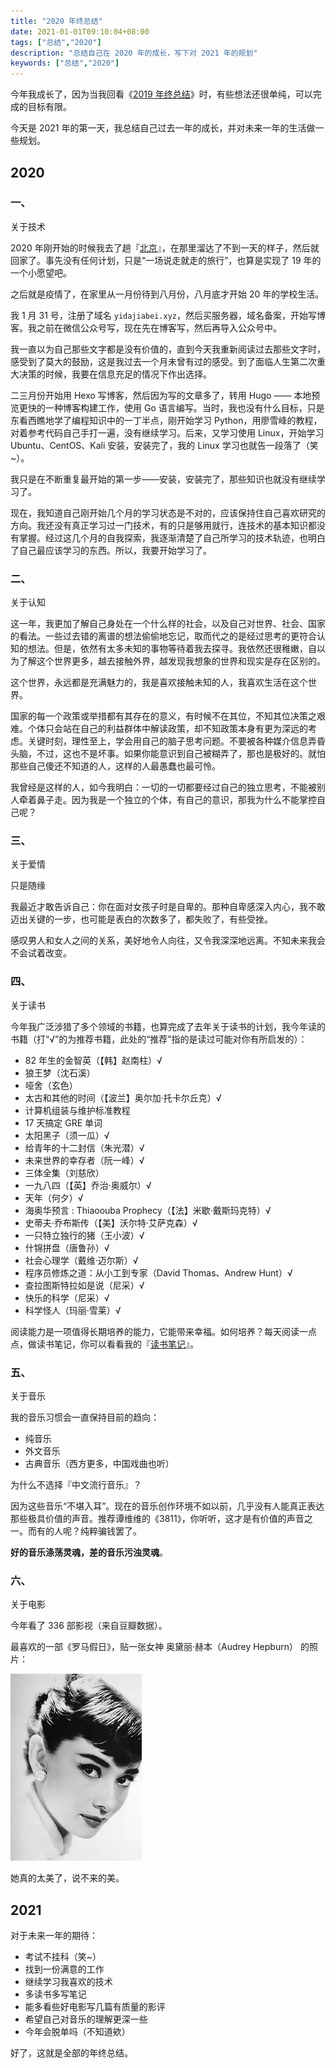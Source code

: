 ```yaml
---
title: "2020 年终总结"
date: 2021-01-01T09:10:04+08:00
tags: ["总结","2020"]
description: "总结自己在 2020 年的成长，写下对 2021 年的规划"
keywords: ["总结","2020"]
---
```


今年我成长了，因为当我回看《[2019 年终总结](https://blog.yidajiabei.xyz/posts/2019/)》时，有些想法还很单纯，可以完成的目标有限。

今天是 2021 年的第一天，我总结自己过去一年的成长，并对未来一年的生活做一些规划。

## 2020

### 一、

关于技术

2020 年刚开始的时候我去了趟『[北京](https://blog.yidajiabei.xyz/posts/record-first-to-beijing/)』，在那里溜达了不到一天的样子，然后就回家了。事先没有任何计划，只是“一场说走就走的旅行”，也算是实现了 19 年的一个小愿望吧。

之后就是疫情了，在家里从一月份待到八月份，八月底才开始 20 年的学校生活。

我 1 月 31 号，注册了域名 `yidajiabei.xyz`，然后买服务器，域名备案，开始写博客。我之前在微信公众号写，现在先在博客写，然后再导入公众号中。

我一直以为自己那些文字都是没有价值的，直到今天我重新阅读过去那些文字时，感受到了莫大的鼓励，这是我过去一个月未曾有过的感受。到了面临人生第二次重大决策的时候，我要在信息充足的情况下作出选择。

二三月份开始用 Hexo 写博客，然后因为写的文章多了，转用 Hugo —— 本地预览更快的一种博客构建工作，使用 Go 语言编写。当时，我也没有什么目标，只是东看西瞧地学了编程知识中的一丁半点，刚开始学习 Python，用廖雪峰的教程，对着参考代码自己手打一遍，没有继续学习。后来，又学习使用 Linux，开始学习 Ubuntu、CentOS、Kali 安装，安装完了，我的 Linux 学习也就告一段落了（笑~）。

我只是在不断重复最开始的第一步——安装，安装完了，那些知识也就没有继续学习了。

现在，我知道自己刚开始几个月的学习状态是不对的，应该保持住自己喜欢研究的方向。我还没有真正学习过一门技术，有的只是够用就行，连技术的基本知识都没有掌握。经过这几个月的自我探索，我逐渐清楚了自己所学习的技术轨迹，也明白了自己最应该学习的东西。所以，我要开始学习了。

### 二、

关于认知

这一年，我更加了解自己身处在一个什么样的社会，以及自己对世界、社会、国家的看法。一些过去错的离谱的想法偷偷地忘记，取而代之的是经过思考的更符合认知的想法。但是，依然有太多未知的事物等待着我去探寻。我依然还很稚嫩，自以为了解这个世界更多，越去接触外界，越发现我想象的世界和现实是存在区别的。

这个世界，永远都是充满魅力的，我是喜欢接触未知的人，我喜欢生活在这个世界。

国家的每一个政策或举措都有其存在的意义，有时候不在其位，不知其位决策之艰难。个体只会站在自己的利益群体中解读政策，却不知政策本身有更为深远的考虑。关键时刻，理性至上，学会用自己的脑子思考问题。不要被各种媒介信息弄昏头脑，不过，这也不是坏事。如果你能意识到自己被糊弄了，那也是极好的。就怕那些自己傻还不知道的人，这样的人最愚蠢也最可怜。

我曾经是这样的人，如今我明白：一切的一切都要经过自己的独立思考，不能被别人牵着鼻子走。因为我是一个独立的个体，有自己的意识，那我为什么不能掌控自己呢？

### 三、

关于爱情

只是随缘

我最近才敢告诉自己：你在面对女孩子时是自卑的。那种自卑感深入内心，我不敢迈出关键的一步，也可能是表白的次数多了，都失败了，有些受挫。

感叹男人和女人之间的关系，美好地令人向往，又令我深深地远离。不知未来我会不会试着改变。

### 四、

关于读书

今年我广泛涉猎了多个领域的书籍，也算完成了去年关于读书的计划，我今年读的书籍（打“√”的为推荐书籍，此处的“推荐”指的是读过可能对你有所启发的）：

- 82 年生的金智英（【韩】赵南柱）√
- 狼王梦（沈石溪）
- 哑舍（玄色）
- 太古和其他的时间（【波兰】奥尔加·托卡尔丘克）√
- 计算机组装与维护标准教程
- 17 天搞定 GRE 单词
- 太阳黑子（须一瓜）√
- 给青年的十二封信（朱光潜）√
- 未来世界的幸存者（阮一峰）√
- 三体全集（刘慈欣）
- 一九八四（【英】乔治·奥威尔）√
- 天年（何夕）√
- 海奥华预言 : Thiaoouba Prophecy（【法】米歇·戴斯玛克特）√
- 史蒂夫·乔布斯传（【美】沃尔特·艾萨克森）√
- 一只特立独行的猪（王小波）√
- 什锦拼盘（唐鲁孙）√
- 社会心理学（戴维·迈尔斯）√
- 程序员修炼之道：从小工到专家（David Thomas、Andrew Hunt）√
- 查拉图斯特拉如是说（尼采）√
- 快乐的科学（尼采）√
- 科学怪人（玛丽·雪莱）√

阅读能力是一项值得长期培养的能力，它能带来幸福。如何培养？每天阅读一点点，做读书笔记，你可以看看我的『[读书笔记](https://time.yidajiabei.xyz/)』。

### 五、

关于音乐

我的音乐习惯会一直保持目前的趋向：

- 纯音乐
- 外文音乐
- 古典音乐（西方更多，中国戏曲也听）

为什么不选择『中文流行音乐』？

因为这些音乐“不堪入耳”。现在的音乐创作环境不如以前，几乎没有人能真正表达那些极具价值的声音。推荐谭维维的《3811》，你听听，这才是有价值的声音之一。而有的人呢？纯粹骗钱罢了。

**好的音乐涤荡灵魂，差的音乐污浊灵魂**。

### 六、

关于电影

今年看了 336 部影视（来自豆瓣数据）。

最喜欢的一部《罗马假日》，贴一张女神 奥黛丽·赫本（Audrey Hepburn） 的照片：

![audrey-hepburn.png](/images/audrey-hepburn.png)

她真的太美了，说不来的美。

## 2021

对于未来一年的期待：

- 考试不挂科（笑~）
- 找到一份满意的工作
- 继续学习我喜欢的技术
- 多读书多写笔记
- 能多看些好电影写几篇有质量的影评
- 希望自己对音乐的理解更深一些
- 今年会脱单吗（不知道欸）

好了，这就是全部的年终总结。
